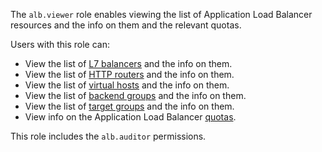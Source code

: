 The `alb.viewer` role enables viewing the list of Application Load Balancer resources and the info on them and the relevant quotas.

Users with this role can:
* View the list of [L7 balancers](../../application-load-balancer/concepts/application-load-balancer.md) and the info on them.
* View the list of [HTTP routers](../../application-load-balancer/concepts/http-router.md) and the info on them.
* View the list of [virtual hosts](../../application-load-balancer/concepts/http-router.md#virtual-host) and the info on them.
* View the list of [backend groups](../../application-load-balancer/concepts/backend-group.md) and the info on them.
* View the list of [target groups](../../application-load-balancer/concepts/target-group.md) and the info on them.
* View info on the Application Load Balancer [quotas](../../application-load-balancer/concepts/limits.md#quotas).

This role includes the `alb.auditor` permissions.